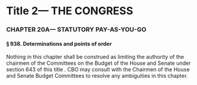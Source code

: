 
# Title 2— THE CONGRESS
### CHAPTER 20A— STATUTORY PAY-AS-YOU-GO
#### § 938. Determinations and points of order

Nothing in this chapter shall be construed as limiting the authority of the chairmen of the Committees on the Budget of the House and Senate under section 643 of this title . CBO may consult with the Chairmen of the House and Senate Budget Committees to resolve any ambiguities in this chapter.
